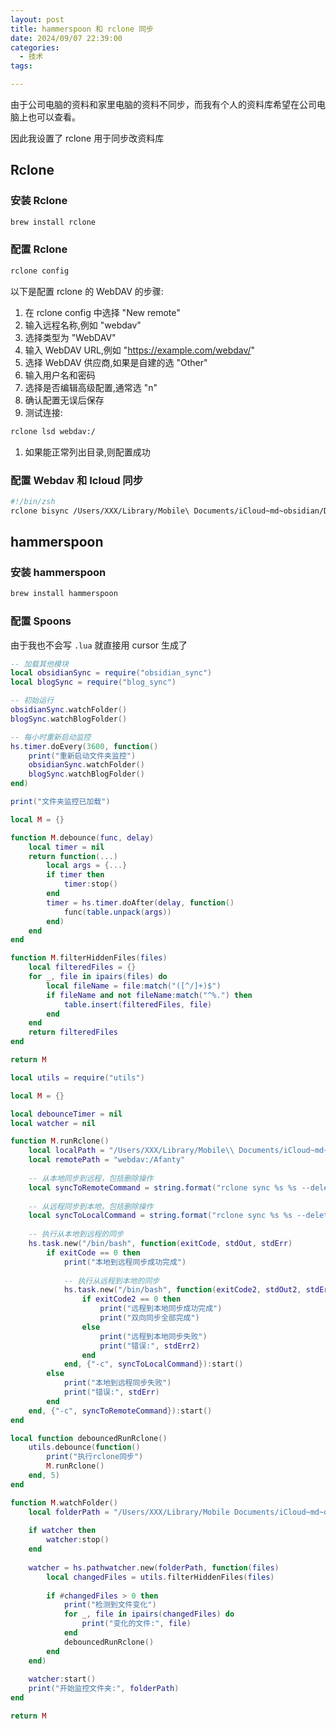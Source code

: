 ```yaml
---
layout: post
title: hammerspoon 和 rclone 同步
date: 2024/09/07 22:39:00
categories:
  - 技术
tags:

---
```


由于公司电脑的资料和家里电脑的资料不同步，而我有个人的资料库希望在公司电脑上也可以查看。

因此我设置了 rclone 用于同步改资料库

## Rclone

### 安装 Rclone

```bash
brew install rclone
```

### 配置 Rclone

```bash
rclone config
```

以下是配置 rclone 的 WebDAV 的步骤:

1. 在 rclone config 中选择 "New remote"
2. 输入远程名称,例如 "webdav"
3. 选择类型为 "WebDAV"
4. 输入 WebDAV URL,例如 "https://example.com/webdav/"
5. 选择 WebDAV 供应商,如果是自建的选 "Other"
6. 输入用户名和密码
7. 选择是否编辑高级配置,通常选 "n"
8. 确认配置无误后保存
9. 测试连接:

```bash
rclone lsd webdav:/
```

1. 如果能正常列出目录,则配置成功

### 配置 Webdav 和 Icloud 同步

```bash
#!/bin/zsh
rclone bisync /Users/XXX/Library/Mobile\ Documents/iCloud~md~obsidian/Documents/Afanty webdav:/Afanty --resync
```

## hammerspoon

### 安装 hammerspoon

```bash
brew install hammerspoon
```

### 配置 Spoons

由于我也不会写 `.lua` 就直接用 cursor 生成了

```lua
-- 加载其他模块
local obsidianSync = require("obsidian_sync")
local blogSync = require("blog_sync")

-- 初始运行
obsidianSync.watchFolder()
blogSync.watchBlogFolder()

-- 每小时重新启动监控
hs.timer.doEvery(3600, function()
    print("重新启动文件夹监控")
    obsidianSync.watchFolder()
    blogSync.watchBlogFolder()
end)

print("文件夹监控已加载")
```

```lua
local M = {}

function M.debounce(func, delay)
    local timer = nil
    return function(...)
        local args = {...}
        if timer then
            timer:stop()
        end
        timer = hs.timer.doAfter(delay, function()
            func(table.unpack(args))
        end)
    end
end

function M.filterHiddenFiles(files)
    local filteredFiles = {}
    for _, file in ipairs(files) do
        local fileName = file:match("([^/]+)$")
        if fileName and not fileName:match("^%.") then
            table.insert(filteredFiles, file)
        end
    end
    return filteredFiles
end

return M
```

```lua
local utils = require("utils")

local M = {}

local debounceTimer = nil
local watcher = nil

function M.runRclone()
    local localPath = "/Users/XXX/Library/Mobile\\ Documents/iCloud~md~obsidian/Documents/Afanty"
    local remotePath = "webdav:/Afanty"
    
    -- 从本地同步到远程，包括删除操作
    local syncToRemoteCommand = string.format("rclone sync %s %s --delete-during", localPath, remotePath)
    
    -- 从远程同步到本地，包括删除操作
    local syncToLocalCommand = string.format("rclone sync %s %s --delete-during", remotePath, localPath)
    
    -- 执行从本地到远程的同步
    hs.task.new("/bin/bash", function(exitCode, stdOut, stdErr)
        if exitCode == 0 then
            print("本地到远程同步成功完成")
            
            -- 执行从远程到本地的同步
            hs.task.new("/bin/bash", function(exitCode2, stdOut2, stdErr2)
                if exitCode2 == 0 then
                    print("远程到本地同步成功完成")
                    print("双向同步全部完成")
                else
                    print("远程到本地同步失败")
                    print("错误:", stdErr2)
                end
            end, {"-c", syncToLocalCommand}):start()
        else
            print("本地到远程同步失败")
            print("错误:", stdErr)
        end
    end, {"-c", syncToRemoteCommand}):start()
end

local function debouncedRunRclone()
    utils.debounce(function()
        print("执行rclone同步")
        M.runRclone()
    end, 5)
end

function M.watchFolder()
    local folderPath = "/Users/XXX/Library/Mobile Documents/iCloud~md~obsidian/Documents/Afanty"
    
    if watcher then
        watcher:stop()
    end
    
    watcher = hs.pathwatcher.new(folderPath, function(files)
        local changedFiles = utils.filterHiddenFiles(files)
        
        if #changedFiles > 0 then
            print("检测到文件变化")
            for _, file in ipairs(changedFiles) do
                print("变化的文件:", file)
            end
            debouncedRunRclone()
        end
    end)
    
    watcher:start()
    print("开始监控文件夹:", folderPath)
end

return M
```
